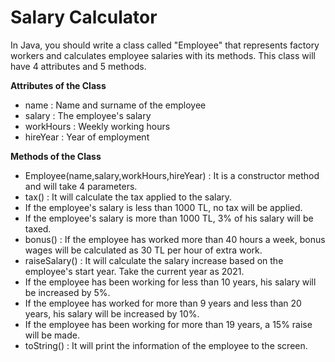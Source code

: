 # Salary Calculator

In Java, you should write a class called "Employee" that represents factory workers and calculates employee salaries with its methods. This class will have 4 attributes and 5 methods.

**Attributes of the Class**

- name : Name and surname of the employee
- salary : The employee's salary
- workHours : Weekly working hours
- hireYear : Year of employment

**Methods of the Class**

- Employee(name,salary,workHours,hireYear) : It is a constructor method and will take 4 parameters.
- tax() : It will calculate the tax applied to the salary.
- If the employee's salary is less than 1000 TL, no tax will be applied.
- If the employee's salary is more than 1000 TL, 3% of his salary will be taxed.
- bonus() : If the employee has worked more than 40 hours a week, bonus wages will be calculated as 30 TL per hour of extra work.
- raiseSalary() : It will calculate the salary increase based on the employee's start year. Take the current year as 2021.
- If the employee has been working for less than 10 years, his salary will be increased by 5%.
- If the employee has worked for more than 9 years and less than 20 years, his salary will be increased by 10%.
- If the employee has been working for more than 19 years, a 15% raise will be made.
- toString() : It will print the information of the employee to the screen.
